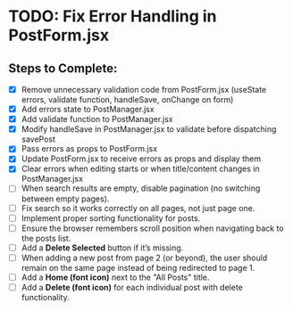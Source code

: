 # TODO: Fix Error Handling in PostForm.jsx

## Steps to Complete:
- [x] Remove unnecessary validation code from PostForm.jsx (useState errors, validate function, handleSave, onChange on form)
- [x] Add errors state to PostManager.jsx
- [x] Add validate function to PostManager.jsx
- [x] Modify handleSave in PostManager.jsx to validate before dispatching savePost
- [x] Pass errors as props to PostForm.jsx
- [x] Update PostForm.jsx to receive errors as props and display them
- [x] Clear errors when editing starts or when title/content changes in PostManager.jsx
- [ ] When search results are empty, disable pagination (no switching between empty pages).
- [ ] Fix search so it works correctly on all pages, not just page one.
- [ ] Implement proper sorting functionality for posts.
- [ ] Ensure the browser remembers scroll position when navigating back to the posts list.
- [ ] Add a **Delete Selected** button if it’s missing.
- [ ] When adding a new post from page 2 (or beyond), the user should remain on the same page instead of being redirected to page 1.
- [ ] Add a **Home (font icon)** next to the "All Posts" title.
- [ ] Add a **Delete (font icon)** for each individual post with delete functionality.